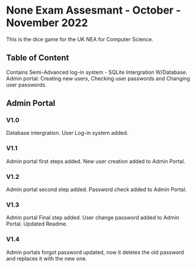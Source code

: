 # None Exam Assesmant - October - November 2022
This is the dice game for the UK NEA for Computer Science.

## Table of Content
Contains Semi-Advanced log-in system - SQLite Intergration W/Database.
Admin portal: Creating new users, Checking user passwords and Changing user passwords.

## Admin Portal
### V1.0
Database intergration.
User Log-in system added.

### V1.1
Admin portal first steps added.
New user creation added to Admin Portal.

### V1.2
Admin portal second step added.
Password check added to Admin Portal.
### V1.3
Admin portal Final step added.
User change password added to Admin Portal.
Updated Readme.
### V1.4
Admin portals forgot password updated, now it deletes the old password and replaces it with the new one.
